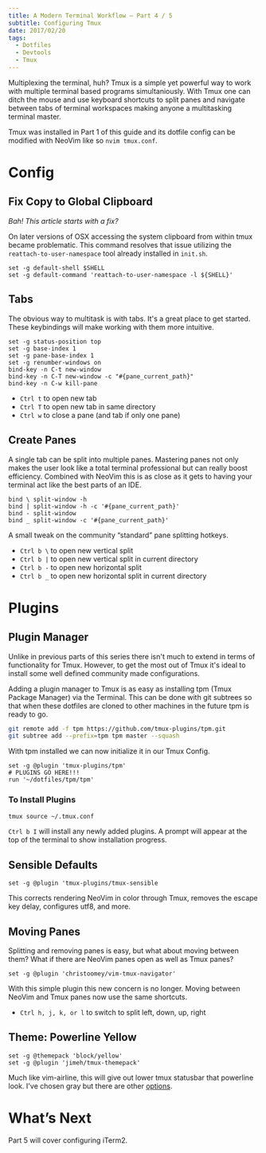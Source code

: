 ```yaml
---
title: A Modern Terminal Workflow — Part 4 / 5
subtitle: Configuring Tmux
date: 2017/02/20
tags:
  - Dotfiles
  - Devtools
  - Tmux
---
```


Multiplexing the terminal, huh? Tmux is a simple yet powerful way to work with multiple terminal based programs simultaniously. With Tmux one can ditch the mouse and use keyboard shortcuts to split panes and navigate between tabs of terminal workspaces making anyone a multitasking terminal master.

Tmux was installed in Part 1 of this guide and its dotfile config can be modified with NeoVim like so `nvim tmux.conf`.

# Config

## Fix Copy to Global Clipboard

_Bah! This article starts with a fix?_

On later versions of OSX accessing the system clipboard from within tmux became problematic. This command resolves that issue utilizing the `reattach-to-user-namespace` tool already installed in `init.sh`.

``` vim tmux.conf
set -g default-shell $SHELL
set -g default-command 'reattach-to-user-namespace -l ${SHELL}'
```

## Tabs

The obvious way to multitask is with tabs. It's a great place to get started. These keybindings will make working with them more intuitive.

``` vim tmux.conf
set -g status-position top
set -g base-index 1
set -g pane-base-index 1
set -g renumber-windows on
bind-key -n C-t new-window
bind-key -n C-T new-window -c "#{pane_current_path}"
bind-key -n C-w kill-pane
```

* `Ctrl t` to open new tab
* `Ctrl T` to open new tab in same directory
* `Ctrl w` to close a pane (and tab if only one pane)

## Create Panes

A single tab can be split into multiple panes. Mastering panes not only makes the user look like a total terminal professional but can really boost efficiency. Combined with NeoVim this is as close as it gets to having your terminal act like the best parts of an IDE.

``` vim tmux.conf
bind \ split-window -h
bind | split-window -h -c '#{pane_current_path}'
bind - split-window
bind _ split-window -c '#{pane_current_path}'
```

A small tweak on the community “standard” pane splitting hotkeys.

* `Ctrl b \` to open new vertical split
* `Ctrl b |` to open new vertical split in current directory
* `Ctrl b -` to open new horizontal split
* `Ctrl b _` to open new horizontal split in current directory

# Plugins

## Plugin Manager

Unlike in previous parts of this series there isn't much to extend in terms of functionality for Tmux. However, to get the most out of Tmux it's ideal to install some well defined community made configurations.

Adding a plugin manager to Tmux is as easy as installing tpm (Tmux Package Manager) via the Terminal. This can be done with git subtrees so that when these dotfiles are cloned to other machines in the future tpm is ready to go.

``` bash Terminal
git remote add -f tpm https://github.com/tmux-plugins/tpm.git
git subtree add --prefix=tpm tpm master --squash
```

With tpm installed we can now initialize it in our Tmux Config.

``` vim tmux.conf
set -g @plugin 'tmux-plugins/tpm'
# PLUGINS GO HERE!!!
run '~/dotfiles/tpm/tpm'
```

### To Install Plugins

``` bash Terminal
tmux source ~/.tmux.conf
```

`Ctrl b I` will install any newly added plugins. A prompt will appear at the top of the terminal to show installation progress.

## Sensible Defaults

``` vim tmux.conf plugin path
set -g @plugin 'tmux-plugins/tmux-sensible
```

This corrects rendering NeoVim in color through Tmux, removes the escape key delay, configures utf8, and more.

## Moving Panes

Splitting and removing panes is easy, but what about moving between them? What if there are NeoVim panes open as well as Tmux panes?

``` vim tmux.conf plugin path
set -g @plugin 'christoomey/vim-tmux-navigator'
```

With this simple plugin this new concern is no longer. Moving between NeoVim and Tmux panes now use the same shortcuts.

* `Ctrl h, j, k, or l` to switch to split left, down, up, right

## Theme: Powerline Yellow

``` vim tmux.conf plugin path
set -g @themepack 'block/yellow'
set -g @plugin 'jimeh/tmux-themepack'
```

Much like vim-airline, this will give out lower tmux statusbar that powerline look. I've chosen gray but there are other [options](https://github.com/jimeh/tmux-themepack).

# What’s Next
Part 5 will cover configuring iTerm2.
